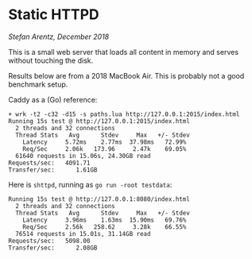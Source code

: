 # Static HTTPD
*Stefan Arentz, December 2018*

This is a small web server that loads all content in memory and serves without touching the disk.

Results below are from a 2018 MacBook Air. This is probably not a good benchmark setup.

Caddy as a (Go) reference:

```
+ wrk -t2 -c32 -d15 -s paths.lua http://127.0.0.1:2015/index.html
Running 15s test @ http://127.0.0.1:2015/index.html
  2 threads and 32 connections
  Thread Stats   Avg      Stdev     Max   +/- Stdev
    Latency     5.72ms    2.77ms  37.98ms   72.99%
    Req/Sec     2.06k   173.96     2.47k    69.05%
  61640 requests in 15.06s, 24.30GB read
Requests/sec:   4091.71
Transfer/sec:      1.61GB
```

Here is `shttpd`, running as `go run -root testdata`:

```
Running 15s test @ http://127.0.0.1:8080/index.html
  2 threads and 32 connections
  Thread Stats   Avg      Stdev     Max   +/- Stdev
    Latency     3.96ms    1.63ms  15.90ms   69.76%
    Req/Sec     2.56k   258.62     3.28k    66.55%
  76514 requests in 15.01s, 31.14GB read
Requests/sec:   5098.00
Transfer/sec:      2.08GB
```
